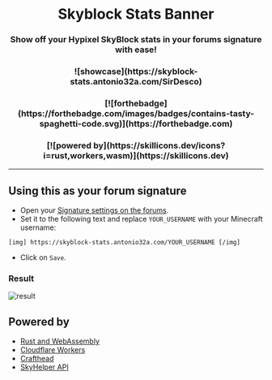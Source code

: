 <h1 align="center">Skyblock Stats Banner</h1>
<h3 align="center">Show off your Hypixel SkyBlock stats in your forums signature with ease!</h3>

<h3 align="center">![showcase](https://skyblock-stats.antonio32a.com/SirDesco)</h3>
<h3 align="center">[![forthebadge](https://forthebadge.com/images/badges/contains-tasty-spaghetti-code.svg)](https://forthebadge.com)</h3>
<h3 align="center">[![powered by](https://skillicons.dev/icons?i=rust,workers,wasm)](https://skillicons.dev)</h3>
<hr>

## Using this as your forum signature
- Open your [Signature settings on the forums](https://hypixel.net/account/signature). 
- Set it to the following text and replace `YOUR_USERNAME` with your Minecraft username:
```
[img] https://skyblock-stats.antonio32a.com/YOUR_USERNAME [/img]
```
- Click on `Save`.

### Result
![result](https://i.antonio32a.com/🧡💛💚❤️🤎💙.png)

## Powered by
- [Rust and WebAssembly](https://github.com/cloudflare/workers-rs)
- [Cloudflare Workers](https://workers.dev)
- [Crafthead](https://crafthead.net/)
- [SkyHelper API](https://api.altpapier.dev/)
